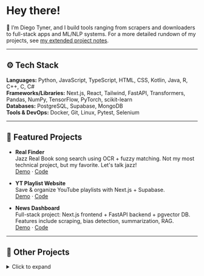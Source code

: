 # Hey there!

👋 I’m Diego Tyner, and I build tools ranging from scrapers and downloaders to full-stack apps and ML/NLP systems. For a more detailed rundown of my projects, see [my extended project notes](https://dtyner-vault.vercel.app/Coding/Project-Showcase).

---

## ⚙️ Tech Stack

**Languages:** Python, JavaScript, TypeScript, HTML, CSS, Kotlin, Java, R, C++, C, C#  
**Frameworks/Libraries:** Next.js, React, Tailwind, FastAPI, Transformers, Pandas, NumPy, TensorFlow, PyTorch, scikit-learn  
**Databases:** PostgreSQL, Supabase, MongoDB  
**Tools & DevOps:** Docker, Git, Linux, Pytest, Selenium

---

## 🚀 Featured Projects

- **Real Finder**  
  Jazz Real Book song search using OCR + fuzzy matching. Not my most technical project, but my favorite. Let's talk jazz!  
  [Demo](https://real-finder.vercel.app/) · [Code](https://github.com/diegotyner/Real-Finder)

- **YT Playlist Website**  
  Save & organize YouTube playlists with Next.js + Supabase.  
  [Demo](https://yt-playlist-website.vercel.app/) · [Code](https://github.com/diegotyner/YT-Playlist-Website)

- **News Dashboard**  
  Full-stack project: Next.js frontend + FastAPI backend + pgvector DB. Features include scraping, bias detection, summarization, RAG.  
  [Demo](https://www.youtube.com/watch?v=KnU6oNDmrB8) · [Code](https://github.com/Lingotech-Davis/NewsDashboard)

---

## 📂 Other Projects

<details>
  <summary>Click to expand</summary>

- Canvas Resource Semantic Search — scrape + embed + search course files. [Code](https://github.com/diegotyner/CanvasResourceSemanticSearch)
- Deep Learning Repo — MLP, CNN, RNN, GNN models. [Code](https://github.com/bkhli/ecs189g-ML)
- Hudl Downloader — Python tool to save streamed Hudl data. [Code](https://github.com/diegotyner/Hudl_Downloader)
- Libby Downloader — Chrome extension for downloading Libby audiobooks. [Code](https://github.com/diegotyner/LibbyDownloader)
- OCR Text Extractor — Web wrapper for OCR.space API. [Code](https://github.com/diegotyner/handwriting-wrapper)
- Obsidian Vault Deployment — forked Quartz for publishing notes. [Code](https://github.com/diegotyner/Vault-Deployment)
- NBA Playoffs Search Website — tool for finding YT games. [Code](https://github.com/diegotyner/PublicBasketballWebsite)

</details>
